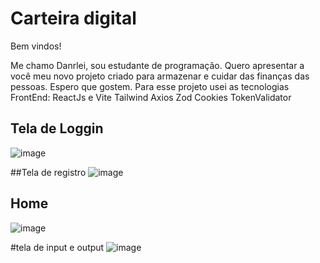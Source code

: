 # Carteira digital

Bem vindos!

Me chamo Danrlei, sou estudante de programação.
Quero apresentar a você meu novo projeto criado para armazenar e cuidar das finanças das pessoas.
Espero que gostem.
Para esse projeto usei as tecnologias
FrontEnd: 
ReactJs e Vite
Tailwind
Axios
Zod
Cookies
TokenValidator

## Tela de Loggin
![image](https://github.com/danrleisnob/Carteira-digital-frontend/assets/132399000/3ab81048-a17e-42cd-b08b-1e7db9654be2)

##Tela de registro
![image](https://github.com/danrleisnob/Carteira-digital-frontend/assets/132399000/c2c79b88-1d6b-413c-9253-86cf5b94eba7)

## Home
![image](https://github.com/danrleisnob/Carteira-digital-frontend/assets/132399000/f25df7cb-e4ee-451a-bd0f-8d2484b132ff)

#tela de input e output
![image](https://github.com/danrleisnob/Carteira-digital-frontend/assets/132399000/bf5883f0-cfca-4a05-a9c4-e4f60895d695)


